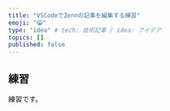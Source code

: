 ```yaml
---
title: "VSCodeでZennの記事を編集する練習"
emoji: "😸"
type: "idea" # tech: 技術記事 / idea: アイデア
topics: []
published: false
---
```


## 練習

練習です。
